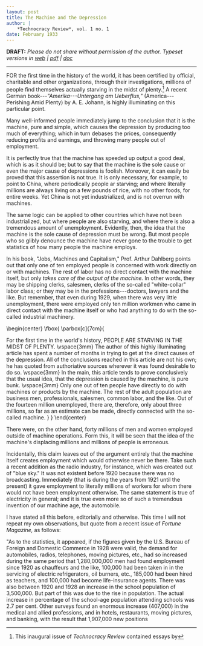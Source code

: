 ```yaml
---
layout: post
title: The Machine and the Depression
author: |
    *Technocracy Review*, vol. 1 no. 1
date: February 1933
---
```


**DRAFT:** *Please do not share without permission of the author. Typeset versions in  [web](http://gernsback.wythoff.net/193302_machine_and_the_depression.html) \| [pdf](https://github.com/gwijthoff/perversity_of_things/blob/master/typeset_drafts/193302_machine_and_the_depression.pdf?raw=true) \| [doc](https://github.com/gwijthoff/perversity_of_things/blob/master/typeset_drafts/193302_machine_and_the_depression.docx)*

* * * * * * * * 

FOR the first time in the history of the world, it has been certified by official, charitable and other organizations, through their investigations, millions of people find themselves actually starving in the midst of plenty.[^1]  A recent German book---*"Amerika---Untergang am Ueberflus,"* (America---Perishing Amid Plenty) by A. E. Johann, is highly illuminating on this particular point.

Many well-informed people immediately jump to the conclusion that it is the machine, pure and simple, which causes the depression by producing too much of everything; which in turn debases the prices, consequently reducing profits and earnings, and throwing many people out of employment.

It is perfectly true that the machine has speeded up output a good deal, which is as it should be; but to say that the machine is the sole cause or even the major cause of depressions is foolish.  Moreover, it can easily be proved that this assertion is not true.  It is only necessary, for example, to point to China, where periodically people ar starving; and where literally millions are always living on a few pounds of rice, with no other foods, for entire weeks.  Yet China is not yet industrialized, and is not overrun with machines.

The same logic can be applied to other countries which have not been industrialized, but where people are also starving, and where there is also a tremendous amount of unemployment.  Evidently, then, the idea that the machine is the sole cause of depression must be wrong.  But most people who so glibly denounce the machine have never gone to the trouble to get statistics of how many people the machine employs.

In his book, "Jobs, Machines and Capitalism," Prof. Arthur Dahlberg points out that only one of ten employed people is concerned with work directly on or with machines.  The rest of labor has no direct contact with the machine itself, but only *takes care of the output of the machine.*  In other words, they may be shipping clerks, salesmen, clerks of the so-called "white-collar" labor class; or they may be in the professions---doctors, lawyers and the like.  But remember, that even during 1929, when there was very little unemployment, there were employed only ten million workmen who came in direct contact with the machine itself or who had anything to do with the so-called industrial machinery.

\begin{center}
\fbox{
  \parbox[c]{7cm}{
  
For the first time in the world's history, PEOPLE ARE STARVING IN THE MIDST OF PLENTY.
\vspace{3mm}
The author of this highly illuminating article has spent a number of months in trying to get at the direct causes of the depression.  All of the conclusions reached in this article are not his own; he has quoted from authoriative sources wherever it was found desirable to do so.
\vspace{3mm}
In the main, this article tends to prove conclusively that the usual idea, that the depression is caused by the machine, is pure bunk.
\vspace{3mm}
Only one out of ten people have directly to do with machines or products by the machine.  The rest of the adult population are business men, professionals, salesmen, common labor, and the like.  Out of the fourteen million unemployed, there are, therefore, only about three millions, so far as an estimate can be made, directly connected with the so-called machine.
  }
}
\end{center}

There were, on the other hand, forty millions of men and women employed outside of machine operations.  Form this, it will be seen that the idea of the machine's displacing millions and millions of people is erroneous.

Incidentally, this claim leaves out of the argument entirely that the machine itself creates employment which would otherwise never be there.  Take such a recent addition as the radio industry, for instance, which was created out of "blue sky."  It was not existent before 1920 because there was no broadcasting.  Immediately (that is during the years from 1921 until the present) it gave employment to literally millions of workers for whom there would not have been employment otherwise.  The same statement is true of electricity in general; and it is true even more so of such a tremendous invention of our machine age, the automobile.

I have stated all this before, editorially and otherwise.  This time I will not repeat my own observations, but quote from a recent issue of *Fortune Magazine,* as follows:

"As to the statistics, it appeared, if the figures given by the U.S. Bureau of Foreign and Domestic Commerce in 1928 were valid, the demand for automobiles, radios, telephones, moving pictures, etc., had so increased during the same period that 1,280,000,000 men had found employment since 1920 as chauffeurs and the like, 100,000 had been taken in in the servicing of electric refrigerators, oil burners, etc., 185,000 had been hired as teachers, and 100,000 had become life-insurance agents.  There was also between 1920 and 1928 an increase in the school population of 3,500,000.  But part of this was due to the rise in population.  The actual increase in percentage of the school-age population attending schools was 2.7 per cent.  Other surveys found an enormous increase (407,000) in the medical and allied professions, and in hotels, restaurants, moving pictures, and banking, with the result that 1,907,000 new positions 

[^1]: This inaugural issue of *Technocracy Review* contained essays by 